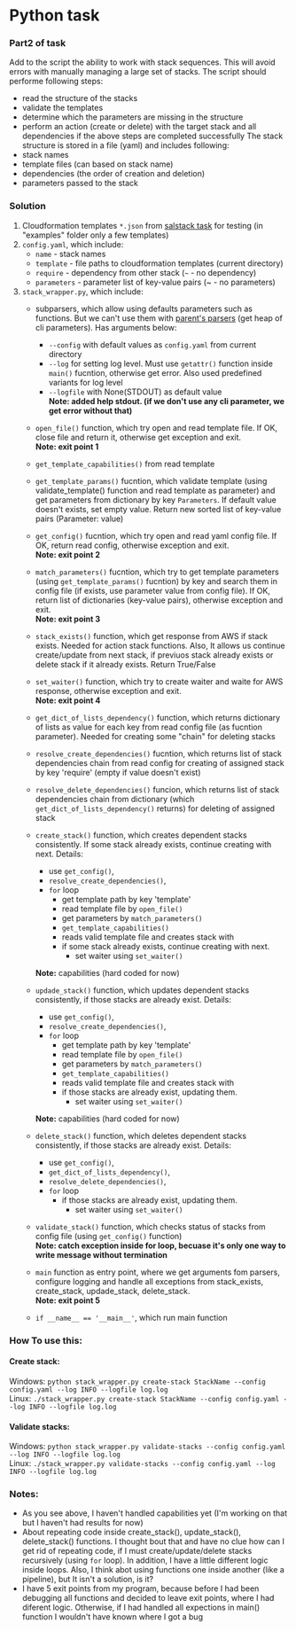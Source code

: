 # Python task
### Part2 of task
Add to the script the ability to work with stack sequences. This will avoid errors with manually managing a large set of stacks. The script should performe following steps:  
- read the structure of the stacks
- validate the templates
- determine which the parameters are missing in the structure
- perform an action (create or delete) with the target stack and all dependencies if the above steps are completed successfully
The stack structure is stored in a file (yaml) and  includes following:  
- stack names
- template files (can based on stack name)
- dependencies (the order of creation and deletion)
- parameters passed to the stack
### Solution
1. Cloudformation templates `*.json` from [salstack task](https://github.com/ksandrmatveyev/aws_training/blob/task2/final/cloudformation-stacks/README.md) for testing (in "examples" folder only a few templates)
2. `config.yaml`, which include:
   - `name` - stack names
   - `template` - file paths to cloudformation templates (current directory)
   - `require` - dependency from other stack (`~` - no dependency)
   - `parameters` - parameter list of key-value pairs (~ - no parameters)
3. `stack_wrapper.py`, which include:
   - subparsers, which allow using defaults parameters such as functions. But we can't use them with  [parent's parsers](https://docs.python.org/3/library/argparse.html#parents) (get heap of cli parameters). Has arguments below:
     - `--config` with default values as `config.yaml` from current directory
     - `--log`  for setting log level. Must use `getattr()` function inside `main()` fucntion, otherwise get error. Also used predefined variants for log level
     - `--logfile` with None(STDOUT) as default value  
  **Note: added help stdout. (if we don't use any cli parameter, we get error without that)**
   - `open_file()` function, which try open and read template file. If OK, close file and return it, otherwise get exception and exit.  
  **Note: exit point 1**
   - `get_template_capabilities()` from read template
   - `get_template_params()` fucntion, which validate template (using validate_template() function and read  template as parameter) and get parameters from dictionary by key `Parameters`. If default value doesn't exists, set empty value. Return new sorted list of key-value pairs (Parameter: value)
   - `get_config()` fucntion, which try open and read yaml config file. If OK, return read config, otherwise exception and exit.  
  **Note: exit point 2**
   - `match_parameters()` fucntion, which try to get template parameters (using `get_template_params()` fucntion) by key and search them in config file (if exists, use parameter value from config file). If OK, return list of dictionaries (key-value pairs), otherwise exception and exit.  
  **Note: exit point 3**
   - `stack_exists()` function, which get response from AWS if stack exists. Needed for action stack functions. Also, It allows us continue create/update from next stack, if previuos stack already exists or delete stack if it already exists. Return True/False
   - `set_waiter()` function, which try to create waiter and waite for AWS response, otherwise exception and exit.  
  **Note: exit point 4**
   - `get_dict_of_lists_dependency()` function, which returns dictionary of lists as value for each key from read config file (as fucntion parameter). Needed for creating some "chain" for deleting stacks
   - `resolve_create_dependencies()` fucntion, which returns list of stack dependencies chain from read config for creating of assigned stack by key 'require' (empty if value doesn't exist)
   - `resolve_delete_dependencies()` funcion, which returns list of stack dependencies chain from dictionary (which `get_dict_of_lists_dependency()` returns) for deleting of assigned stack
   - `create_stack()` function, which creates dependent stacks consistently. If some stack already exists, continue creating with next. Details:
     - use `get_config()`,
     - `resolve_create_dependencies()`,
     - `for` loop
       - get template path by key 'template'
       - read template file by `open_file()`
       - get parameters by `match_parameters()`
       - `get_template_capabilities()`
       - reads valid template file and creates stack with
       - if some stack already exists, continue creating with next. 
         - set waiter using `set_waiter()`  

     **Note:** capabilities (hard coded for now)
   - `updade_stack()` function, which updates dependent stacks consistently, if those stacks are already exist. Details:
     - use `get_config()`,
     - `resolve_create_dependencies()`,
     - `for` loop
       - get template path by key 'template'
       - read template file by `open_file()`
       - get parameters by `match_parameters()`
       - `get_template_capabilities()`
       - reads valid template file and creates stack with
       - if those stacks are already exist, updating them. 
         - set waiter using `set_waiter() ` 

     **Note:** capabilities (hard coded for now)
   - `delete_stack()` function, which deletes dependent stacks consistently, if those stacks are already exist. Details:
     - use `get_config()`,
     - `get_dict_of_lists_dependency()`,
     - `resolve_delete_dependencies()`,
     - `for` loop
       - if those stacks are already exist, updating them.
         - set waiter using `set_waiter()`
   - `validate_stack()` function, which checks status of stacks from config file (using `get_config()` function)  
**Note: catch exception inside for loop, becuase it's only one way to write message without termination**
   - `main` function as entry point, where we get arguments fom parsers, configure logging and handle all exceptions from stack_exists, create_stack, updade_stack, delete_stack.  
**Note: exit point 5**
   - `if __name__ == '__main__'`, which run main function  
### How To use this:
#### Create stack:
Windows: `python stack_wrapper.py create-stack StackName --config config.yaml --log INFO --logfile log.log`  
Linux: `./stack_wrapper.py create-stack StackName --config config.yaml --log INFO --logfile log.log`  
#### Validate stacks:
Windows: `python stack_wrapper.py validate-stacks --config config.yaml --log INFO --logfile log.log`  
Linux: `./stack_wrapper.py validate-stacks --config config.yaml --log INFO --logfile log.log`  
### Notes:
- As you see above, I haven't handled capabilities yet (I'm working on that but I haven't had results for now)  
- About repeating code inside create_stack(), update_stack(), delete_stack() functions.  I thought bout that and have no clue how can I get rid of repeating code, if I must create/update/delete stacks recursively (using `for` loop).  In addition, I have a little different logic inside loops. Also, I think abot using functions one inside another (like a pipeline), but It isn't a solution, is it?  
- I have 5 exit points from my program, because before I had been debugging all functions and decided to leave exit points, where I had diferent logic. Otherwise, if I had handled all expections in main() function I wouldn't have known where I got a bug
